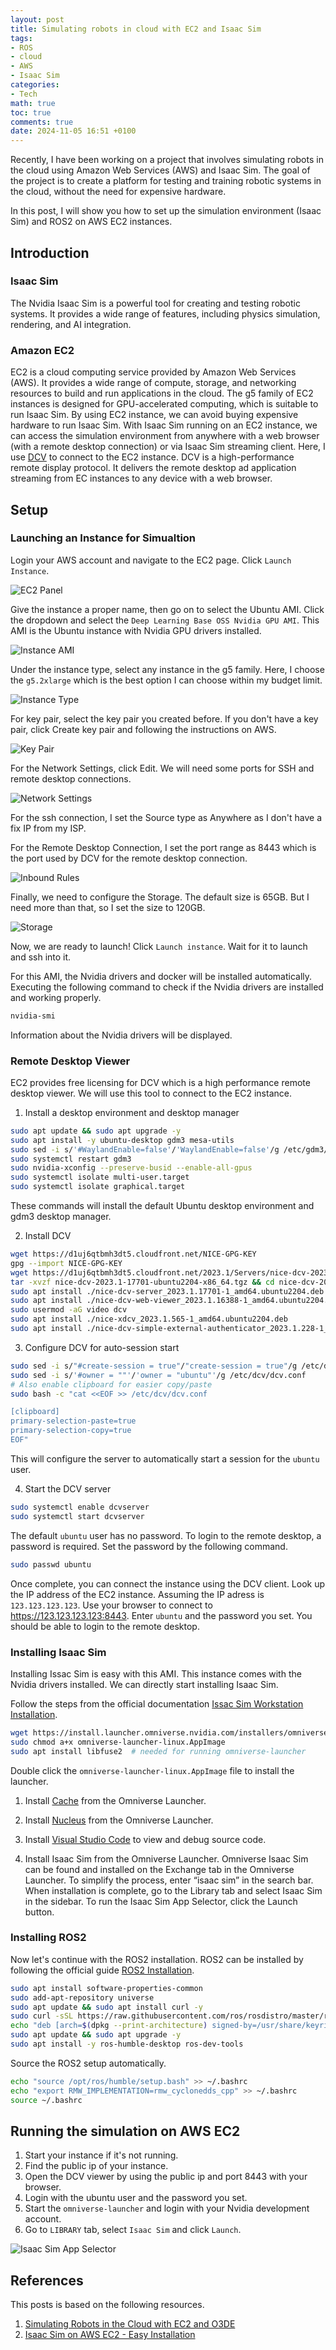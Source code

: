 ```yaml
---
layout: post
title: Simulating robots in cloud with EC2 and Isaac Sim
tags:
- ROS
- cloud
- AWS
- Isaac Sim
categories:
- Tech
math: true
toc: true
comments: true
date: 2024-11-05 16:51 +0100
---
```

Recently, I have been working on a project that involves simulating robots in the cloud using Amazon Web Services (AWS) and Isaac Sim. The goal of the project is to create a platform for testing and training robotic systems in the cloud, without the need for expensive hardware.

In this post, I will show you how to set up the simulation environment (Isaac Sim) and ROS2 on AWS EC2 instances.

## Introduction
### Isaac Sim
The Nvidia Isaac Sim is a powerful tool for creating and testing robotic systems. It provides a wide range of features, including physics simulation, rendering, and AI integration.

### Amazon EC2
EC2 is a cloud computing service provided by Amazon Web Services (AWS). It provides a wide range of compute, storage, and networking resources to build and run applications in the cloud. The g5 family of EC2 instances is designed for GPU-accelerated computing, which is suitable to run Isaac Sim. By using EC2 instance, we can avoid buying expensive hardware to run Isaac Sim.
With Isaac Sim running on an EC2 instance, we can access the simulation environment from anywhere with a web browser (with a remote desktop connection) or via Isaac Sim streaming client. Here, I use [DCV](https://docs.aws.amazon.com/dcv/latest/adminguide/what-is-dcv.html) to connect to the EC2 instance. DCV is a high-performance remote display protocol. It delivers the remote desktop ad application streaming from EC instances to any device with a web browser. 

## Setup
### Launching an Instance for Simualtion
Login your AWS account and navigate to the EC2 page. Click `Launch Instance`.

![EC2 Panel](/assets/img/posts/Isaac_sim_EC2/EC2_panel.png "EC2 Panel")

Give the instance a proper name, then go on to select the Ubuntu AMI. Click the dropdown and select the `Deep Learning Base OSS Nvidia GPU AMI`. This AMI is the Ubuntu instance with Nvidia GPU drivers installed.

![Instance AMI](/assets/img/posts/Isaac_sim_EC2/Instance_name_AMI.png "Instance AMI")

Under the instance type, select any instance in the g5 family. Here, I choose the `g5.2xlarge` which is the best option I can choose within my budget limit.

![Instance Type](/assets/img/posts/Isaac_sim_EC2/Instance_type.png "Instance Type")

For key pair, select the key pair you created before. If you don't have a key pair, click Create key pair and following the instructions on AWS.

![Key Pair](/assets/img/posts/Isaac_sim_EC2/Key_pair.png "Key Pair")

For the Network Settings, click Edit. We will need some ports for SSH and remote desktop connections.

![Network Settings](/assets/img/posts/Isaac_sim_EC2/Network_settings.png "Network Settings")

For the ssh connection, I set the Source type as Anywhere as I don't have a fix IP from my ISP.

For the Remote Desktop Connection, I set the port range as 8443 which is the port used by DCV for the remote desktop connection.

![Inbound Rules](/assets/img/posts/Isaac_sim_EC2/Inbound_rules.png "Inbound Rules")

Finally,  we need to configure the Storage. The default size is 65GB. But I need more than that, so I set the size to 120GB.

![Storage](/assets/img/posts/Isaac_sim_EC2/Storage.png "Storage")

Now, we are ready to launch! Click `Launch instance`. Wait for it to launch and ssh into it. 

For this AMI, the Nvidia drivers and docker will be installed automatically. Executing the following command to check if the Nvidia drivers are installed and working properly.
```bash
nvidia-smi
```
Information about the Nvidia drivers will be displayed.

### Remote Desktop Viewer

EC2 provides free licensing for DCV which is a high performance remote desktop viewer. We will use this tool to connect to the EC2 instance.

1. Install a desktop environment and desktop manager

```bash
sudo apt update && sudo apt upgrade -y
sudo apt install -y ubuntu-desktop gdm3 mesa-utils
sudo sed -i s/'#WaylandEnable=false'/'WaylandEnable=false'/g /etc/gdm3/custom.conf
sudo systemctl restart gdm3
sudo nvidia-xconfig --preserve-busid --enable-all-gpus
sudo systemctl isolate multi-user.target
sudo systemctl isolate graphical.target
```
These commands will install the default Ubuntu desktop environment and gdm3 desktop manager.

2. Install DCV

```bash
wget https://d1uj6qtbmh3dt5.cloudfront.net/NICE-GPG-KEY
gpg --import NICE-GPG-KEY
wget https://d1uj6qtbmh3dt5.cloudfront.net/2023.1/Servers/nice-dcv-2023.1-17701-ubuntu2204-x86_64.tgz
tar -xvzf nice-dcv-2023.1-17701-ubuntu2204-x86_64.tgz && cd nice-dcv-2023.1-17701-ubuntu2204-x86_64
sudo apt install ./nice-dcv-server_2023.1.17701-1_amd64.ubuntu2204.deb
sudo apt install ./nice-dcv-web-viewer_2023.1.16388-1_amd64.ubuntu2204.deb
sudo usermod -aG video dcv
sudo apt install ./nice-xdcv_2023.1.565-1_amd64.ubuntu2204.deb
sudo apt install ./nice-dcv-simple-external-authenticator_2023.1.228-1_amd64.ubuntu2204.deb
```

3. Configure DCV for auto-session start

```bash
sudo sed -i s/"#create-session = true"/"create-session = true"/g /etc/dcv/dcv.conf
sudo sed -i s/'#owner = ""'/'owner = "ubuntu"'/g /etc/dcv/dcv.conf
# Also enable clipboard for easier copy/paste
sudo bash -c "cat <<EOF >> /etc/dcv/dcv.conf

[clipboard]
primary-selection-paste=true
primary-selection-copy=true
EOF"
```
This will configure the server to automatically start a session for the `ubuntu` user.

4. Start the DCV server

```bash
sudo systemctl enable dcvserver
sudo systemctl start dcvserver
```

The default `ubuntu` user has no password. To login to the remote desktop, a password is required. Set the password by the following command.

```bash
sudo passwd ubuntu
```

Once complete, you can connect the instance using the DCV client.  Look up the IP address of the EC2 instance. Assuming the IP adress is `123.123.123.123`. Use your browser to connect to https://123.123.123.123:8443. Enter `ubuntu` and the password you set. You should be able to login to the remote desktop. 

### Installing Isaac Sim

Installing Issac Sim is easy with this AMI. This instance comes with the Nvidia drivers installed. We can directly start installing Isaac Sim. 

Follow the steps from the official documentation [Issac Sim Workstation Installation](https://docs.omniverse.nvidia.com/isaacsim/latest/installation/install_workstation.html).

```bash
wget https://install.launcher.omniverse.nvidia.com/installers/omniverse-launcher-linux.AppImage
sudo chmod a+x omniverse-launcher-linux.AppImage
sudo apt install libfuse2  # needed for running omniverse-launcher
```
Double click the `omniverse-launcher-linux.AppImage` file to install the launcher.

1. Install [Cache](https://docs.omniverse.nvidia.com/utilities/latest/cache/installation/workstation.html) from the Omniverse Launcher.

2. Install [Nucleus](https://docs.omniverse.nvidia.com/nucleus/latest/workstation/installation.html) from the Omniverse Launcher.

3. Install [Visual Studio Code](https://code.visualstudio.com/download) to view and debug source code.

4. Install Isaac Sim from the Omniverse Launcher. Omniverse Isaac Sim can be found and installed on the Exchange tab in the Omniverse Launcher. To simplify the process, enter “isaac sim” in the search bar. When installation is complete, go to the Library tab and select Isaac Sim in the sidebar. To run the Isaac Sim App Selector, click the Launch button.

### Installing ROS2 
Now let's continue with the ROS2 installation. ROS2 can be installed by following the official guide [ROS2 Installation](https://docs.ros.org/en/foxy/Installation/Ubuntu-Install-Debians.html).

```bash
sudo apt install software-properties-common
sudo add-apt-repository universe
sudo apt update && sudo apt install curl -y
sudo curl -sSL https://raw.githubusercontent.com/ros/rosdistro/master/ros.key -o /usr/share/keyrings/ros-archive-keyring.gpg
echo "deb [arch=$(dpkg --print-architecture) signed-by=/usr/share/keyrings/ros-archive-keyring.gpg] http://packages.ros.org/ros2/ubuntu $(. /etc/os-release && echo $UBUNTU_CODENAME) main" | sudo tee /etc/apt/sources.list.d/ros2.list > /dev/null
sudo apt update && sudo apt upgrade -y
sudo apt install -y ros-humble-desktop ros-dev-tools
```
Source the ROS2 setup automatically.

```bash
echo "source /opt/ros/humble/setup.bash" >> ~/.bashrc
echo "export RMW_IMPLEMENTATION=rmw_cyclonedds_cpp" >> ~/.bashrc
source ~/.bashrc
```

## Running the simulation on AWS EC2
1. Start your instance if it's not running.
2. Find the public ip of your instance.
3. Open the DCV viewer by using the public ip and port 8443 with your browser.
4. Login with the ubuntu user and the password you set.
5. Start the `omniverse-launcher` and login with your Nvidia development account.
6. Go to `LIBRARY` tab, select `Isaac Sim` and click `Launch`.

![Isaac Sim App Selector](/assets/img/posts/Isaac_sim_EC2/Omniverse_launcher.png "Isaac Sim App Selector")

## References
This posts is based on the following resources.
1. [Simulating Robots in the Cloud with EC2 and O3DE](https://mikelikesrobots.github.io/blog/simulation-in-cloud/)
2. [Isaac Sim on AWS EC2 - Easy Installation](https://www.youtube.com/watch?v=RVMAyyVGAC4&ab_channel=TheConstruct)
